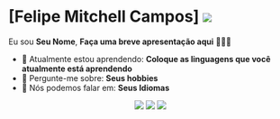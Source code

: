 # [Felipe Mitchell Campos] <img src="https://www.google.com/url?sa=i&url=https%3A%2F%2Ftenor.com%2Fview%2Fanime-sailor-moon-eat-eating-food-gif-12390158&psig=AOvVaw1UeN0HBrlTZRRE9XZvn_Dx&ust=1755734718094000&source=images&cd=vfe&opi=89978449&ved=0CBUQjRxqFwoTCOCopNOLmI8DFQAAAAAdAAAAABAE" >

Eu sou <strong>Seu Nome</strong>, <strong>Faça uma breve apresentação aqui</strong> 👨🏻‍💻 

- 🚀 Atualmente estou aprendendo: <strong>Coloque as linguagens que você atualmente está aprendendo</strong> 
- 💬 Pergunte-me sobre: <strong>Seus hobbies</strong>
- 📣 Nós podemos falar em: <strong>Seus Idiomas</strong>

<div align="center">

  <a href="#" alt="Gmail">
    <img src="https://img.shields.io/badge/-Gmail-FF0000?style=flat-square&labelColor=FF0000&logo=gmail&logoColor=white&link=LINK-DO-SEU-EMAIL"/></a>

  <a href="#" alt="Linkedin">
    <img src="https://img.shields.io/badge/-Linkedin-0e76a8?style=flat-square&logo=Linkedin&logoColor=white&link=LINK-DO-SEU-LINKEDIN" /></a>

  <a href="#" alt="Instagram">
    <img src="https://img.shields.io/badge/-Instagram-DF0174?style=flat-square&labelColor=DF0174&logo=instagram&logoColor=white&link=LINK-DO-SEU-INSTAGRAM"/></a>

</div>
